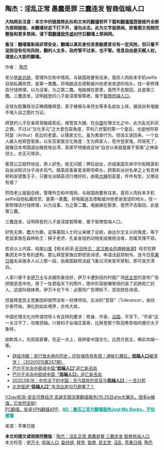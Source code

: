  <h2>陶杰：淫乱正常 愚蠢是罪 三蠢连发 智商低端人口</h2> <p class="notice"><b>大陆网友注意：本文中的链接除此处和文末的<a href="https://github.com/bannedbook/fanqiang" >翻墙</a>软件下载和<a href="https://github.com/killgcd/justmysocks/blob/master/README.md">翻墙推荐</a>链接外全部为禁网链接，未翻墙状态下打不开，请勿点击。此为文字版禁闻，欲看图文视频完整版和更多禁闻，请下载<a href="https://github.com/bannedbook/fanqiang">翻墙软件或APP</a>后翻墙上禁闻网。</p><p>备注：翻墙看新闻非常安全，翻墙以真实身份发表敏感言论有一定风险，但只看不说则没有任何风险，翻的人太多，政府管不过来，也不管。信息自由是天赋人权，请放心大胆的翻墙。</b></p>  <div class="entry"> <p>作者： <a href="https://www.bannedbook.org/bnews/tag/%e9%99%b6%e6%9d%b0/" class="st_tag internal_tag" rel="tag" title="标签 陶杰 下的日志">陶杰</a></p> <p id="summary">老父是<a href="https://www.bannedbook.org/bnews/tag/%e5%89%af%e6%80%bb%e7%bb%9f/" class="st_tag internal_tag" rel="tag" title="标签 副总统 下的日志">副总统</a>，管理外交和中情局，与敌国政要有往来，竟将人肉标本手机selfie自拍私藏欣赏，是第一愚蠢。将电脑送去德勒威州他老爸发迹的地头，找一家修理店付钱修理，以为没事，为之第二蠢。电脑搁在那里，竟然不去取回，此是第三蠢。三蠢连发，证明<a href="https://www.bannedbook.org/bnews/tag/%e6%8b%9c%e7%99%bb/" class="st_tag internal_tag" rel="tag" title="标签 拜登 下的日志">拜登</a>的儿子是深度智障者，属于<a href="https://www.bannedbook.org/bnews/tag/%e6%99%ba%e5%95%86/" class="st_tag internal_tag" rel="tag" title="标签 智商 下的日志">智商</a><a href="https://www.bannedbook.org/bnews/tag/%E4%BD%8E%E7%AB%AF%E4%BA%BA%E5%8F%A3/" class="st_tag internal_tag" rel="tag" title="标签 低端人口 下的日志">低端人口</a>。</p> <p id="conimg"></p>  <p>全球左胶兼政治正确偶像拜登，其子被揭与亲侄女等多名幼女上床，据说尚有电脑不堪入目之图片为证。</p> <p>拜登的儿子在亲哥哥脑癌死后，接管其大嫂。在<span class='wp_keywordlink_affiliate'><a href="https://www.bannedbook.org/" title="中国" target="_blank">中国</a></span>伦理文化之中，此为乱伦扒灰之罪。不过以“文化多元”之大爱包容角度，亨利八世娶的第一个皇后，也是他阿哥阿瑟（Arthur）死后的老婆。以儒家文化，虽为禽兽行为，但话又说回来，一个女人嫁入他拜登家族，以东亚家族文化角度：生为拜家人，死作登家鬼，阿哥死了，就像日本帝国退出殖民地台湾，弟弟亨特接收这块“自古以来就是属于家族”之神圣领土，亦无可厚非。</p> <p>客观公正超然地说，男人好色，绝无问题；狎玩幼女，亦成美国东岸华尔街精英和自由派知识分子进步风气，精英皮条客爱泼斯坦牵头，顾客和派对名单之上有克林顿和安德鲁王子，只要左派精英流行嗜好的，由吸<span class='wp_keywordlink'><a href="https://www.bannedbook.org/bnews/lifebaike/20181016/1013890.html" title="中国留学生试了一下大麻 结果死在回国路上" target="_blank">大麻</a></span>到娈童，件件有型，又哪会有错？</p>  <p>然而老父是副总统，管理外交和中情局，与敌国政要有往来，竟将人肉标本手机selfie自拍私藏欣赏，是第一愚蠢。将电脑送去德勒威州他老爸发迹的地头，找一家修理店付钱修理，以为没事，为之第二蠢。电脑搁在那里，竟然不去取回，此是第三蠢。</p> <p>三蠢连发，证明拜登的儿子是深度智障者，属于智商低端人口。</p> <p>好色无罪，蠢方为罪。这等基因人士的父亲做了总统，由达尔文主义的角度，等于老鼠家族在森林称王：狮子老虎、孔雀金钱豹动物变成被统治者，则属天理不容。</p>  <p>若说以上内容，纯属<span class='wp_keywordlink'><a href="https://www.bannedbook.org/bnews/comments/20200816/1381118.html" title="天目所见：川普将再赢总统大选 共和党掌参众两院" target="_blank">川普</a></span>【相关阅读:<a href='https://www.bannedbook.org/bnews/comments/20200816/1381123.html' target='_blank'>天目所见：武汉肺炎的两种来源</a>】班农犯罪集团无中生有的虚构，那么拜登家族应即控告诽谤，申请法庭禁制令，连今日<a href="https://www.bannedbook.org/bnews/tag/%e8%8b%b9%e6%9e%9c%e6%97%a5%e6%8a%a5/" class="st_tag internal_tag" rel="tag" title="标签 苹果日报 下的日志">苹果日报</a>名采版本人以上那一段，由美国联邦法庭飞象过河来宣布禁制，即可宣示清白。</p> <p>人家川普千金<a href="https://www.bannedbook.org/bnews/tag/%e4%bc%8a%e4%b8%87%e5%8d%a1/" class="st_tag internal_tag" rel="tag" title="标签 伊万卡 下的日志">伊万卡</a>与夫婿形象佳好，伊万卡遭到纽约时报广场<a href="https://www.bannedbook.org/bnews/tag/%e6%b0%91%e4%b8%bb%e5%85%9a/" class="st_tag internal_tag" rel="tag" title="标签 民主党 下的日志">民主党</a>的宣传广告拼图恶意中伤，用了一张君临天下的照片，图中形容她嘲笑纽约染了武肺死亡的人。这就叫做抹黑。伊万卡也下令：必需将广告牌拆下，否则控告诽谤。</p> <p>但是拜登民主党集团却居然没有一封律师信。左派的“宽容”（Tolerance），由伏尔泰开始，演化到如此境界，亦伟大矣。</p>  <p>中国伦理文化对所谓领导人有这样的要求：修身、齐家、<span class='wp_keywordlink'><a href="https://www.bannedbook.org/forum24/topic8925.html" title="《治国大道》" target="_blank">治国</a></span>、平天下。“齐家”这一关过不了，勿做领袖。川普的子女端庄富泰，比拜登那个陈冠希型格的傻仔太子象样。</p> <p>欲断其人，先观其家眷。在这一点上，我钟爱中国文化，比西方民主，确实优越一等。</p> <ul class='op-related-articles' title='相关阅读'> <li><a href='https://www.bannedbook.org/bnews/bannedvideo/20201015/1414180.html' target='_blank'>财经冷眼：央行放水再创历史，印钞保债务失控！通胀引爆后，<b>低端人口</b>被清洗！（20201015第357期）</a></li> <li><a href='https://www.bannedbook.org/bnews/headline/20200827/1386728.html' target='_blank'>巴尔干半岛中部成中国“<b>低端人口</b>”逃亡新去处</a></li> <li><a href='https://www.bannedbook.org/bnews/headline/20200827/1386715.html' target='_blank'>巴尔干半岛中部成中国「<b>低端人口</b>」逃亡新去处</a></li> <li><a href='https://www.bannedbook.org/bnews/taiwannews/20200818/1382129.html' target='_blank'>2020.08.18｜中共治下的中国：贪污腐败的高官与<b>低端人口</b>｜一言兴邦</a></li> <li><a href='https://www.bannedbook.org/bnews/cnnews/20200817/1381539.html' target='_blank'>北京驱逐“<b>低端人口</b>” 年流出逾10万跑哪了？</a></li> </ul> <p class="texttj"> <a href="https://www.bannedbook.org/forum23/topic22702.html" target="_blank">V2ray机场-安全可靠经济 高速无限流量翻墙服务(10.25日gfw大屠杀，很多ip被墙，它依然坚挺)</a><br/> <a href="https://github.com/bannedbook/fanqiang/wiki/%E7%A6%81%E9%97%BB%E7%BD%91%E5%AE%89%E5%8D%93%E7%BF%BB%E5%A2%99%E6%96%B0%E9%97%BBAPP" target="_blank">PC翻墙、安卓VPN翻墙APP</a>、<span onclick="window.open('https://github.com/killgcd/justmysocks/blob/master/README.md')" style="font-weight:bold;color:#00A191;cursor:pointer;text-decoration:underline;outline:none">AD：搬瓦工官方翻墙服务Just My Socks，不怕被墙</span></p><p> 来源：苹果日报 </p><a name='sharetosocial'></a>       <div><b>本文的图文或视频完整版</b>：<a href='https://www.bannedbook.org/bnews/comments/20201027/1420866.html'>陶杰：淫乱正常 愚蠢是罪 三蠢连发 智商低端人口</a></div>  </div><!--END ENTRY--> <div class="postfooter"> <div>本文标签：<a href="https://www.bannedbook.org/bnews/tag/%e4%bc%8a%e4%b8%87%e5%8d%a1/" rel="tag">伊万卡</a>, <a href="https://www.bannedbook.org/bnews/tag/%E4%BD%8E%E7%AB%AF%E4%BA%BA%E5%8F%A3/" rel="tag">低端人口</a>, <a href="https://www.bannedbook.org/bnews/tag/%e5%89%af%e6%80%bb%e7%bb%9f/" rel="tag">副总统</a>, <a href="https://www.bannedbook.org/bnews/tag/%e6%8b%9c%e7%99%bb/" rel="tag">拜登</a>, <a href="https://www.bannedbook.org/bnews/tag/%e6%99%ba%e5%95%86/" rel="tag">智商</a>, <a href="https://www.bannedbook.org/bnews/tag/%e6%b0%91%e4%b8%bb%e5%85%9a/" rel="tag">民主党</a>, <a href="https://www.bannedbook.org/bnews/tag/%e6%b7%ab%e4%b9%b1/" rel="tag">淫乱</a>, <a href="https://www.bannedbook.org/bnews/tag/%e8%8b%b9%e6%9e%9c%e6%97%a5%e6%8a%a5/" rel="tag">苹果日报</a>, <a href="https://www.bannedbook.org/bnews/tag/%e9%99%b6%e6%9d%b0/" rel="tag">陶杰</a></div>  </div><!--END POSTFOOTER--> 